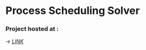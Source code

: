 
# Process Scheduling Solver

### Project hosted at : 
-> [*LINK*](https://process-scheduling-solver.onrender.com/)
